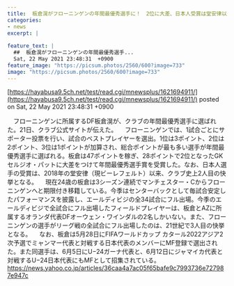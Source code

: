 ```yaml
---
title:  板倉滉がフローニンゲンの年間最優秀選手に！　2位に大差、日本人受賞は堂安律以来  
categories:
- news
excerpt: |
  
feature_text: |
  ##  板倉滉がフローニンゲンの年間最優秀選手...
  Sat, 22 May 2021 23:48:31  +0900
feature_image: "https://picsum.photos/2560/600?image=733"
image: "https://picsum.photos/2560/600?image=733"
---
```


[https://hayabusa9.5ch.net/test/read.cgi/mnewsplus/1621694911/](https://hayabusa9.5ch.net/test/read.cgi/mnewsplus/1621694911/)
posted on Sat, 22 May 2021 23:48:31  +0900

<!--more-->

　フローニンゲンに所属するDF板倉滉が、クラブの年間最優秀選手に選ばれた。21日、クラブ公式サイトが伝えた。 　フローニンゲンでは、1試合ごとにサポーター投票を行い、試合のベストプレイヤーを選出。1位は3ポイント、2位は2ポイント、3位は1ポイントが加算され、総合ポイントが最も多い選手が年間最優秀選手に選ばれる。板倉は47ポイントを稼ぎ、28ポイントで2位となったGKセルジオ・パットに大差をつけて年間最優秀選手賞を受賞した。なお、日本人選手の受賞は、2018年の堂安律（現ビーレフェルト）以来、クラブ史上2人目の快挙となる。 　現在24歳の板倉は3シーズン連続でマンチェスター・Cからフローニンゲンへと期限付き移籍している。今季はセンターバックとして毎試合安定したパフォーマンスを披露し、エールディビジの全34試合にフル出場。今季のエールディビジで全試合にフル出場したフィールドプレイヤーは、板倉とAZに所属するオランダ代表DFオーウェン・ワインダルの2名しかいない。また、フローニンゲンの選手がリーグ戦の全試合にフル出場したのは、21世紀で3人目の快挙となる。 　なお、板倉は5月28日にFIFAワールドカップ カタール2022アジア2次予選でミャンマー代表と対戦する日本代表のメンバーにMF登録で選出された。また同選手は、6月5日にU−24ガーナ代表と、6月12日にジャマイカ代表と対戦するU−24日本代表にもMFとして招集されている。 https://news.yahoo.co.jp/articles/36caa4a7ac05f65bafe9c7993736e727987e947c
